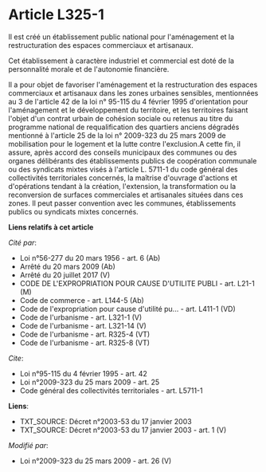 # Article L325-1

Il est créé un établissement public national pour l'aménagement et la restructuration des espaces commerciaux et artisanaux. 

Cet établissement à caractère industriel et commercial est doté de la personnalité morale et de l'autonomie financière. 

Il a pour objet de favoriser l'aménagement et la restructuration des espaces commerciaux et artisanaux dans les zones
urbaines sensibles, mentionnées au 3 de l'article 42 de la loi n° 95-115 du 4 février 1995 d'orientation pour l'aménagement
et le développement du territoire, et les territoires faisant l'objet d'un contrat urbain de cohésion sociale ou retenus au
titre du programme national de requalification des quartiers anciens dégradés mentionné à l'article 25 de la loi n° 2009-323
du 25 mars 2009 de mobilisation pour le logement et la lutte contre l'exclusion.A cette fin, il assure, après accord des
conseils municipaux des communes ou des organes délibérants des établissements publics de coopération communale ou des
syndicats mixtes visés à l'article L. 5711-1 du code général des collectivités territoriales concernés, la maîtrise d'ouvrage
d'actions et d'opérations tendant à la création, l'extension, la transformation ou la reconversion de surfaces commerciales
et artisanales situées dans ces zones. Il peut passer convention avec les communes, établissements publics ou syndicats
mixtes concernés.

**Liens relatifs à cet article**

_Cité par_:

  - Loi n°56-277 du 20 mars 1956 - art. 6 (Ab)
  - Arrêté du 20 mars 2009 (Ab)
  - Arrêté du 20 juillet 2017 (V)
  - CODE DE L'EXPROPRIATION POUR CAUSE D'UTILITE PUBLI - art. L21-1 (M)
  - Code de commerce - art. L144-5 (Ab)
  - Code de l'expropriation pour cause d'utilité pu... - art. L411-1 (VD)
  - Code de l'urbanisme - art. L321-1 (V)
  - Code de l'urbanisme - art. L321-14 (V)
  - Code de l'urbanisme - art. R325-4 (VT)
  - Code de l'urbanisme - art. R325-8 (VT)

_Cite_:

  - Loi n°95-115 du 4 février 1995 - art. 42
  - Loi n°2009-323 du 25 mars 2009 - art. 25
  - Code général des collectivités territoriales - art. L5711-1

**Liens**:

  - TXT_SOURCE: Décret n°2003-53 du 17 janvier 2003
  - TXT_SOURCE: Décret n°2003-53 du 17 janvier 2003 - art. 1 (V)

_Modifié par_:

  - Loi n°2009-323 du 25 mars 2009 - art. 26 (V)
